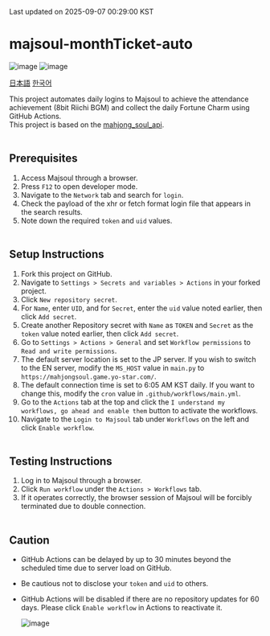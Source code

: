 Last updated on 2025-09-07 00:29:00 KST
# majsoul-monthTicket-auto
![image](https://github.com/4n3u/majsoul-monthTicket-auto/assets/167657823/89844790-9a47-40b7-8e65-ed07430f3917)
![image](https://github.com/4n3u/majsoul-monthTicket-auto/assets/167657823/720689fa-7237-4d85-8979-c3e768c7f1d9)

[日本語](https://github.com/4n3u/majsoul-monthTicket-auto/blob/main/README-ja.md) [한국어](https://github.com/4n3u/majsoul-monthTicket-auto/blob/main/README-ko.md)

This project automates daily logins to Majsoul to achieve the attendance achievement (8bit Riichi BGM) and collect the daily Fortune Charm using GitHub Actions.  
This project is based on the [mahjong_soul_api](https://github.com/MahjongRepository/mahjong_soul_api).
<br/><br/>
## Prerequisites

1. Access Majsoul through a browser.
2. Press `F12` to open developer mode.
3. Navigate to the `Network` tab and search for `login`.
4. Check the payload of the xhr or fetch format login file that appears in the search results.
5. Note down the required `token` and `uid` values.
<br/><br/>
## Setup Instructions

1. Fork this project on GitHub.
2. Navigate to `Settings > Secrets and variables > Actions` in your forked project.
3. Click `New repository secret`.
4. For `Name`, enter `UID`, and for `Secret`, enter the `uid` value noted earlier, then click `Add secret`.
5. Create another Repository secret with `Name` as `TOKEN` and `Secret` as the `token` value noted earlier, then click `Add secret`.
6. Go to `Settings > Actions > General` and set `Workflow permissions` to `Read and write permissions`.
7. The default server location is set to the JP server. If you wish to switch to the EN server, modify the `MS_HOST` value in `main.py` to `https://mahjongsoul.game.yo-star.com/`.
8. The default connection time is set to 6:05 AM KST daily. If you want to change this, modify the `cron` value in `.github/workflows/main.yml`.
9. Go to the `Actions` tab at the top and click the `I understand my workflows, go ahead and enable them` button to activate the workflows.
10. Navigate to the `Login to Majsoul` tab under `Workflows` on the left and click `Enable workflow`.
<br/><br/>
## Testing Instructions

1. Log in to Majsoul through a browser.
2. Click `Run workflow` under the `Actions > Workflows` tab.
3. If it operates correctly, the browser session of Majsoul will be forcibly terminated due to double connection.
<br/><br/>
## Caution

- GitHub Actions can be delayed by up to 30 minutes beyond the scheduled time due to server load on GitHub.
- Be cautious not to disclose your `token` and `uid` to others.
- GitHub Actions will be disabled if there are no repository updates for 60 days. Please click `Enable workflow` in Actions to reactivate it.
  
  ![image](https://github.com/4n3u/majsoul-monthTicket-auto/assets/167657823/fa01c1d0-ae9c-4d97-8430-808a2b06c329)

